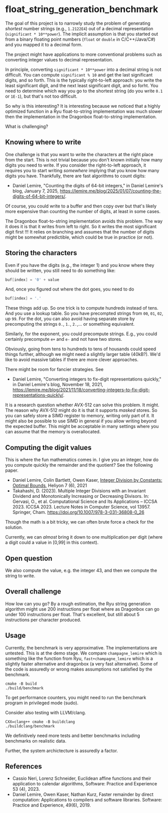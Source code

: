 # float_string_generation_benchmark

The goal of this project is to narrowly study the problem of generating
*shortest* number strings (e.g., `1.2122E4`) out of a decimal representation
(`significant * 10**power`). The implicit assumption is that you started
out from a binary floating point numbers (`float` or `double` in C/C++/Java/C#)
and you mapped it to a decimal form.

The project might have applications to more conventional problems such as converting
integer values to decimal representation.


In principle, converting `significant * 10**power` into a decimal string is not difficult.
You can compute `significant % 10` and get the last significant digits, and so forth.
This is the typically right-to-left approach: you write the least significant digit,
and the next least significant digit, and so forht.
You need to determine which way you go to the shortest string (do you write `0.1` or `1E-1`),
but that's not too difficult.

So why is this interesting? It is interesting because we noticed that a highly optimized
function in a Ryu float-to-string implementation was much slower then the implementation
in the  Dragonbox float-to-string implementation.

What is challenging? 

## Knowing where to write

One challenge is that you want to write the characters at the right place
from the start. This is not trivial because you don't known initially how many digits you 
need to write. If you consider the  right-to-left approach, it requires you to start 
writing *somewhere* implying that you know how many digits you have. Thankfully, there
are fast algorithms to count digits:

- Daniel Lemire, "Counting the digits of 64-bit integers," in Daniel Lemire's blog, January 7, 2025, https://lemire.me/blog/2025/01/07/counting-the-digits-of-64-bit-integers/.

Of course, you could write to a buffer and then copy over but that's likely more expensive than
counting the number of digits, at least in some cases.

The Dragonbox float-to-string implementation avoids this problem. The way it does it is that
it writes from left to right. So it writes the most significant digit first !!! It relies
on branching and assumes that the number of digits might be somewhat predictible, which could be true
in practice (or not).

## Storing the characters

Even if you have the digits (e.g., the integer 1) and you know where they should be written, you
still need to do something like:

```c++
buf[index] = '0' + value
```

And, once you figured out where the dot goes, you need to do

```c++
buf[index] = '.'
```

These things add up. So one trick is to compute hundreds instead of tens. And you use a lookup table.
So you have precompted strings from `00`, `01`, `02`, up `99`.
For the dot, you can also avoid having separate store by precomputing the strings
`0.`, `1.`, `2.`,... or something equivalent.

Similarly, for the exponent, you could precompute strings. E.g., you could certainly precompute `e+` and `e-` and
not have two stores.

Obviously, going from tens to hundreds to tens of housands could speed things further, although we might need
a slightly larger table (40kB?). We'd like to avoid massive tables if there are more clever approaches.

There might be room for fancier strategies. See

-  Daniel Lemire, "Converting integers to fix-digit representations quickly," in Daniel Lemire's blog, November 18, 2021, https://lemire.me/blog/2021/11/18/converting-integers-to-fix-digit-representations-quickly/.

It is a research question whether AVX-512 can solve this problem. It might. The reason
why AVX-512 might do it is that it supports *masked* stores. So you can safely store
a SIMD register to memory, writing only part of it.
It might also be possible to use SIMD in general if you allow writing beyond the expected
buffer. This might be acceptable in many settings where you can assume that the memory
is overallocated.


## Computing the digit values


This is where the fun mathematics comes in. I give you an integer, how do you compute
quickly the remainder and the quotient? See the following paper.

- Daniel Lemire, Colin Bartlett, Owen Kaser,  [Integer Division by Constants: Optimal Bounds](https://arxiv.org/abs/2012.12369),  Heliyon 7 (6), 2021
- Takahashi, D. (2023). Multiple Integer Divisions with an Invariant Dividend and Monotonically Increasing or Decreasing Divisors. In: Gervasi, O., et al. Computational Science and Its Applications – ICCSA 2023. ICCSA 2023. Lecture Notes in Computer Science, vol 13957. Springer, Cham. https://doi.org/10.1007/978-3-031-36808-0_26

Though the math is a bit tricky, we can often brute force a check for the solution.

Currently, we can *almost* bring it down to one multiplication per digit (where a digit could a value in [0,99] in this context).


## Open question

We also compute the value, e.g. the integer 43, and then we compute the string to write.

## Overall challenge

How low can you go? By a rough  estimation, the Ryu string generation algorithm might use 200 instructions
per float where as Dragonbox can go under 100 instructions per float. That's excellent, but still 
about 5 instructions per character produced.

## Usage

Currently, the benchmark is very approximative. The implementations are untested. This is at the demo stage.
We compare `champagne_lemire` which is something like the function from Ryu, `fast+champagne_lemire` which
is a slightly faster alternative and dragonbox (a very fast alternative). Some of the code is assuredly
or wrong makes assumptions not satisfied by the benchmark.

```
cmake -B build
./build/benchmark
```

To get performance counters, you might need to run the benchmark program in privileged mode (sudo).

Consider also testing with LLVM/clang.


```
CXX=clang++ cmake -B buildclang
./buildclang/benchmark
```

We definitively need more tests and better benchmarks including benchmarks on realistic data.

Further, the system archictecture is assuredly a factor.


## References

- Cassio Neri, Lorenz Schneider, Euclidean affine functions and their application to calendar algorithms, Software: Practice and Experience 53 (4), 2023.
- Daniel Lemire, Owen Kaser, Nathan Kurz, Faster remainder by direct computation: Applications to compilers and software libraries. Software: Practice and Experience, 49(6), 2019.